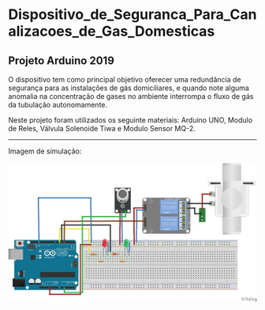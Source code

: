 # Dispositivo_de_Seguranca_Para_Canalizacoes_de_Gas_Domesticas
## Projeto Arduino 2019
 
 
O dispositivo tem como principal objetivo oferecer uma redundância de segurança para as instalações de gás domiciliares, e quando note alguma anomalia na concentração de gases no ambiente interrompa o fluxo de gás da tubulação autonomamente.

Neste projeto foram utilizados os seguinte materiais: Arduino UNO, Modulo de Reles, Válvula Solenoide Tiwa e Modulo Sensor MQ-2.


______________________________________________________________________________________


Imagem de simulação:

![Esquema Elétrico do Protótipo](https://github.com/luiswolski/Dispositivo_de_Seguranca_Para_Canalizacoes_de_Gas_Domesticas/blob/main/Imagens/Esquema%20El%C3%A9trico%20do%20Prot%C3%B3tipo.jpg)
